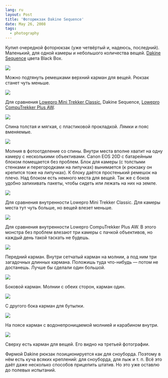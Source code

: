 ```yaml
---
lang: ru
layout: Post
title: 'Фоторюкзак Dakine Sequence'
date: May 26, 2008
tags:
  - photography
---
```


Купил очередной фоторюкзак (уже четвёртый и, надеюсь, последний). Маленький, для одной камеры и небольшого количества вещей. [Dakine Sequence](http://dakine.com/snowboard/packs/photo/sequence/) цвета Black Box.

![](/images/blog/sapegin-artem-20d-2008-05-25-503-0341.jpg)

<!--more-->

Можно подтянуть ремешками верхний карман для вещей. Рюкзак станет чуть меньше.

![](/images/blog/sapegin-artem-20d-2008-05-25-503-0340.jpg)

Для сравнения [Lowepro Mini Trekker Classic](http://products.lowepro.com/product/Mini-Trekker-Classic,1966,14.htm), Dakine Sequence, [Lowepro CompuTrekker Plus AW](http://products.lowepro.com/product/CompuTrekker-Plus-AW,1925,16.htm).

![](/images/blog/sapegin-artem-20d-2008-05-25-503-0323.jpg)

Спина толстая и мягкая, с пластиковой прокладкой. Лямки и пояс вменяемые.

![](/images/blog/sapegin-artem-20d-2008-05-25-503-0343.jpg)

Молния в фотоотделение со спины. Внутри места вполне хватит на одну камеру с несколькими объективами. Canon EOS 20D с батарейным блоком помещается без проблем. Блок для камеры (с толстыми стенками и перегородками на липучках) вынимается (к рюкзаку он крепится тоже на липучках). К блоку даётся простенький ремешок на плечо. Над блоком есть немного места для вещей. Так же с боков удобно запихивать пакеты, чтобы сидеть или лежать на них на земле.

![](/images/blog/sapegin-artem-20d-2008-05-25-503-0329.jpg)

Для сравнения внутренности Lowepro Mini Trekker Classic. Для камеры места тут чуть больше, но вещей влезет меньше.

![](/images/blog/sapegin-artem-20d-2008-05-25-503-0326.jpg)

Для сравнения внутренности Lowepro CompuTrekker Plus AW. В этого монстра без проблем влезают три камеры с пачкой объективов, но каждый день такой таскать не будешь.

![](/images/blog/sapegin-artem-20d-2008-05-25-503-0328.jpg)

Передний карман. Внутри сетчатый карман на молнии, а под ним три загадочных длинных кармана. Положишь туда что-нибудь — потом не достанешь. Лучше бы сделали один большой.

![](/images/blog/sapegin-artem-20d-2008-05-25-503-0330.jpg)

Боковой карман. Молнии с обеих сторон, карман один.

![](/images/blog/sapegin-artem-20d-2008-05-25-503-0337.jpg)

С другого бока карман для бутылки.

![](/images/blog/sapegin-artem-20d-2008-05-25-503-0333.jpg)

На поясе карман с водонепроницаемой молнией и карабином внутри.

![](/images/blog/sapegin-artem-20d-2008-05-25-503-0335.jpg)

Сверху есть карман для вещей. Его видно на третьей фотографии.

Фирмой Dakine рюкзак позиционируется как для сноуборда. Поэтому в нём есть куча всяких креплений: для сноуборда, для лыж и т. п. Всё это даёт даже несколько способов прицепить штатив. Но это уже оставлю до полевых испытаний.
